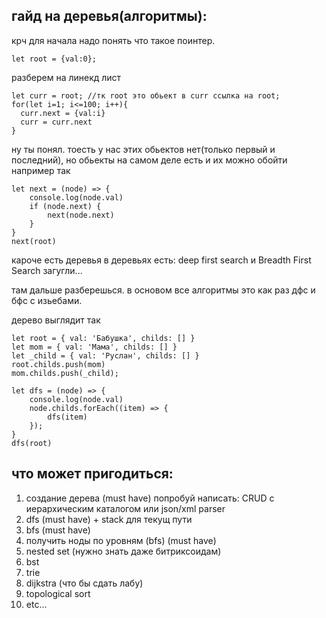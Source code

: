 ## гайд на деревья(алгоритмы):  
крч для начала надо понять что такое поинтер.
```
let root = {val:0};
```
разберем на линекд лист
```
let curr = root; //тк root это обьект в curr ссылка на root;
for(let i=1; i<=100; i++){
  curr.next = {val:i}            
  curr = curr.next
}
```
ну ты понял. тоесть у нас этих обьектов нет(только первый и последний), но обьекты на самом деле есть и их можно обойти например так
```
let next = (node) => {
    console.log(node.val)
    if (node.next) {
        next(node.next)
    }
}
next(root)
```
кароче есть деревья в деревьях есть:
deep first search и Breadth First Search
загугли... 

там дальше разберешься. в основом все алгоритмы это как раз дфс и бфс с изьебами.

дерево выглядит так
```
let root = { val: 'Бабушка', childs: [] }
let mom = { val: 'Мама', childs: [] }
let _child = { val: 'Руслан', childs: [] }
root.childs.push(mom)
mom.childs.push(_child);

let dfs = (node) => {
    console.log(node.val)
    node.childs.forEach((item) => {
        dfs(item)
    });
}
dfs(root)
```

## что может пригодиться:    
1. создание дерева (must have) попробуй написать: CRUD с иерархическим каталогом или json/xml parser
2. dfs (must have) + stack для текущ пути
3. bfs (must have)
4. получить ноды по уровням (bfs) (must have)
5. nested set (нужно знать даже битриксоидам)
6. bst
7. trie
8. dijkstra (что бы сдать лабу)
9. topological sort
10. etc...